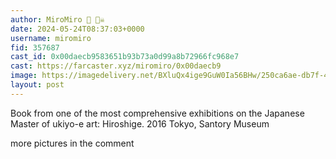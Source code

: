 ```yaml
---
author: MiroMiro 🔵 🏴‍☠️
date: 2024-05-24T08:37:03+0000
username: miromiro
fid: 357687
cast_id: 0x00daecb9583651b93b73a0d99a8b72966fc968e7
cast: https://farcaster.xyz/miromiro/0x00daecb9
image: https://imagedelivery.net/BXluQx4ige9GuW0Ia56BHw/250ca6ae-db7f-4bc4-37a7-a3ab9e1c0700/original
layout: post
---
```


Book from one of the most comprehensive exhibitions on the Japanese Master of ukiyo-e art: Hiroshige.
2016 Tokyo, Santory Museum

more pictures in the comment

<img src='https://imagedelivery.net/BXluQx4ige9GuW0Ia56BHw/250ca6ae-db7f-4bc4-37a7-a3ab9e1c0700/original' alt='' referrerpolicy='no-referrer'/>
<img src='https://imagedelivery.net/BXluQx4ige9GuW0Ia56BHw/67b75936-f757-4530-7839-fe0a1556f400/original' alt='' referrerpolicy='no-referrer'/>
